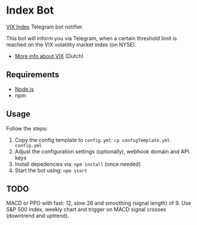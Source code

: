 Index Bot
=========

[VIX Index](http://www.cboe.com/products/vix-index-volatility/volatility-indexes) Telegram bot notifier.

This bot will inform you via Telegram, when a certain threshold limit is reached on the VIX volatility market index (on NYSE).

* [More info about VIX](https://www.veb.net/artikel/06263/7-vragen-over-de-vix-index) (Dutch)

Requirements
------------

* [Node.js](https://nodejs.org/en/download/)
* npm

Usage
-----

Follow the steps:

1. Copy the config template to `config.yml`: `cp configTemplate.yml config.yml`
2. Adjust the configuration settings (optionally), webhook domain and API keys
3. Install depedencies via: `npm install` (once needed)
4. Start the bot using: `npm start`

TODO
----

MACD or PPO with fast: 12, slow 26 and smoothing (signal length) of 9.
Use S&P 500 index, weekly chart and trigger on MACD signal crosses (downtrend and uptrend).

